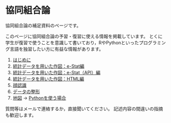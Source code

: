 # 協同組合論

協同組合論の補足資料のページです。

このページに協同組合論の予習・復習に使える情報を掲載しています。
とくに学生が復習で使うことを意識して書いており，RやPythonといったプログラミング言語を独習したい方に有益な情報があります。

1. [はじめに](https://takeshinishimura.github.io/Cooperative/01_introduction.html)
1. [統計データを用いた作図：e-Stat編](https://takeshinishimura.github.io/Cooperative/02_stats_estat.html)
1. [統計データを用いた作図：e-Stat（API）編](https://takeshinishimura.github.io/Cooperative/02_stats_estatapi.html)
1. [統計データを用いた作図：HTML編](https://takeshinishimura.github.io/Cooperative/02_stats_html.html)
1. [顔認識](https://takeshinishimura.github.io/Cooperative/03_face.html)
1. [データの整形](https://takeshinishimura.github.io/Cooperative/08_data_formatting.html)
1. [地図](https://takeshinishimura.github.io/Cooperative/09_map.html) -> [Pythonを使う場合](./map.ipynb)

質問等はメールで連絡するか，直接聞いてください。
記述内容の間違いの指摘も歓迎します。
